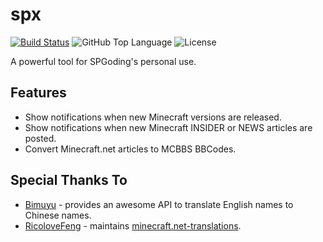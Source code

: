 # spx

[![Build Status](https://travis-ci.com/SPGoding/spx.svg?branch=master)](https://travis-ci.com/SPGoding/spx)
![GitHub Top Language](https://img.shields.io/github/languages/top/SPGoding/spx.svg)
![License](https://img.shields.io/github/license/SPGoding/spx.svg)

A powerful tool for SPGoding's personal use.

## Features

- Show notifications when new Minecraft versions are released.
- Show notifications when new Minecraft INSIDER or NEWS articles are posted.
- Convert Minecraft.net articles to MCBBS BBCodes.

## Special Thanks To

- [Bimuyu](https://www.bimuyu.com/name-translator) - provides an awesome API to translate English names to Chinese names.
- [RicoloveFeng](https://github.com/RicoloveFeng) - maintains [minecraft.net-translations](https://github.com/RicoloveFeng/minecraft.net-translations/blob/master/rawtable.csv).
